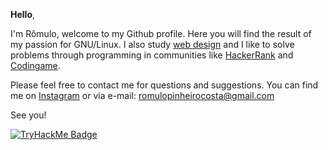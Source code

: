  <b>Hello</b>,</br>
 
I'm Rômulo, welcome to my Github profile. Here you will find the result of my passion for GNU/Linux. I also study [web design](https://codepen.io/pinheirocosta) and I like to solve problems through programming in communities like [HackerRank](https://www.hackerrank.com/Pinheirocosta) and [Codingame](https://www.codingame.com/profile/25c600759c3b87b73eff5a785b23212a1218773).

Please feel free to contact me for questions and suggestions. You can find me on [Instagram](https://www.instagram.com/rompinheiro) or via e-mail: romulopinheirocosta@gmail.com

See you! 

 <a href="https://tryhackme.com/p/PinheiroCosta"><img src="https://tryhackme-badges.s3.amazonaws.com/PinheiroCosta.png" alt="TryHackMe Badge"/></a>
